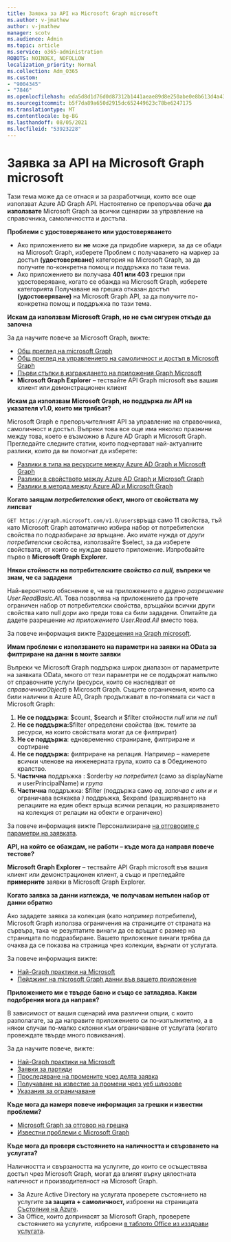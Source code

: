 ```yaml
---
title: Заявка за API на Microsoft Graph microsoft
ms.author: v-jmathew
author: v-jmathew
manager: scotv
ms.audience: Admin
ms.topic: article
ms.service: o365-administration
ROBOTS: NOINDEX, NOFOLLOW
localization_priority: Normal
ms.collection: Adm_O365
ms.custom:
- "9004345"
- "7846"
ms.openlocfilehash: eda5d8d1d76d0d87312b1441aeae89d8e250abe0e8b613d4a43fcc2345a6f021
ms.sourcegitcommit: b5f7da89a650d2915dc652449623c78be6247175
ms.translationtype: MT
ms.contentlocale: bg-BG
ms.lasthandoff: 08/05/2021
ms.locfileid: "53923228"
---
```

# <a name="querying-the-microsoft-graph-api"></a>Заявка за API на Microsoft Graph microsoft

Тази тема може да се отнася и за разработчици, които все още използват Azure AD Graph API. Настоятелно се препоръчва обаче **да използвате** Microsoft Graph за всички сценарии за управление на справочника, самоличността и достъпа.

**Проблеми с удостоверяването или удостоверяването**

- Ако приложението ви **не** може да придобие маркери, за да се обади на Microsoft Graph, изберете Проблем с получаването на маркер за достъп **(удостоверяване)** категория на Microsoft Graph, за да получите по-конкретна помощ и поддръжка по тази тема.
- Ако приложението ви получава **401 или 403** грешки при удостоверяване, когато се обажда на Microsoft Graph, изберете категорията Получаване на грешка отказан достъп **(удостоверяване)** на Microsoft Graph API, за да получите по-конкретна помощ и поддръжка по тази тема.

**Искам да използвам Microsoft Graph, но не съм сигурен откъде да започна**

За да научите повече за Microsoft Graph, вижте:

- [Общ преглед на microsoft Graph](https://docs.microsoft.com/graph/overview)
- [Общ преглед на управлението на самоличност и достъп в Microsoft Graph](https://docs.microsoft.com/graph/azuread-identity-access-management-concept-overview)
- [Първи стъпки в изграждането на приложения Graph Microsoft](https://docs.microsoft.com/graph/)
- **Microsoft Graph Explorer** – тествайте API Graph microsoft във вашия клиент или демонстрационен клиент

**Искам да използвам Microsoft Graph, но поддържа ли API на указателя v1.0, които ми трябват?**

Microsoft Graph е препоръчителният API за управление на справочника, самоличност и достъп. Въпреки това все още има няколко празнини между това, което е възможно в Azure AD Graph и Microsoft Graph. Прегледайте следните статии, които подчертават най-актуалните разлики, които да ви помогнат да изберете:

- [Разлики в типа на ресурсите между Azure AD Graph и Microsoft Graph](https://docs.microsoft.com/graph/migrate-azure-ad-graph-resource-differences)
- [Разлики в свойството между Azure AD Graph и Microsoft Graph](https://docs.microsoft.com/graph/migrate-azure-ad-graph-property-differences)
- [Разлики в метода между Azure AD и Microsoft Graph](https://docs.microsoft.com/graph/migrate-azure-ad-graph-method-differences)

**Когато заящам *потребителския* обект, много от свойствата му липсват**

`GET https://graph.microsoft.com/v1.0/users`връща само 11 свойства, тъй като Microsoft Graph автоматично избира набор от потребителски свойства по подразбиране *за* връщане. Ако имате нужда от *други потребителски* свойства, използвайте $select, за да изберете свойствата, от които се нуждае вашето приложение. Изпробвайте първо в **Microsoft Graph Explorer.**

**Някои стойности на потребителските свойство *са null,* въпреки че знам, че са зададени**

Най-вероятното обяснение е, че на приложението е дадено *разрешение User.ReadBasic.All.* Това позволява на приложението да прочете ограничен набор от потребителски свойства, връщайки всички други свойства като null дори ако преди това са били зададени. Опитайте да дадете разрешение *на приложението User.Read.All* вместо това.

За повече информация вижте [Разрешения на Graph microsoft](https://docs.microsoft.com/graph/permissions-reference#user-permissions).

**Имам проблеми с използването на параметри на заявки на OData за филтриране на данни в моите заявки**

Въпреки че Microsoft Graph поддържа широк диапазон от параметрите на заявката OData, много от тези параметри не се поддържат напълно от справочните услуги (ресурси, които се наследяват от *справочникаObject*) в Microsoft Graph. Същите ограничения, които са били налични в Azure AD, Graph продължават в по-голямата си част в Microsoft Graph:

1. **Не се поддържа**: $count, $search и $filter стойности *null* или *не null*
2. **Не се поддържа:**$filter определени свойства (вж. темите за ресурси, на които свойствата могат да се филтрират)
3. **Не се поддържа**: едновременно страниране, филтриране и сортиране
4. **Не се поддържа:** филтриране на релация. Например – намерете всички членове на инженерната група, които са в Обединеното кралство.
5. **Частична** поддръжка : $orderby *на потребител* (само за displayName и userPrincipalName) и *група*
6. **Частична** поддръжка: $filter (поддържа само *eq*, *започва с* *или* *и* и ограничава всякаква *)* поддръжка, $expand (разширяването на релациите на един обект връща всички релации, но разширяването на колекция от релации на обекти е ограничено)

За повече информация вижте Персонализиране [на отговорите с параметри на заявката](https://docs.microsoft.com/graph/query-parameters).

**API, на който се обаждам, не работи – къде мога да направя повече тестове?**

**Microsoft Graph Explorer** – тествайте API Graph microsoft във вашия клиент или демонстрационен клиент, а също и прегледайте **примерните** заявки в Microsoft Graph Explorer.

**Когато заявка за данни изглежда, че получавам непълен набор от данни обратно**

Ако зададете заявка за колекция (като *например* потребители), Microsoft Graph използва ограничения на страниците от страната на сървъра, така че резултатите винаги да се връщат с размер на страницата по подразбиране. Вашето приложение винаги трябва да очаква да се показва на страница чрез колекции, върнати от услугата.

За повече информация вижте:

- [Най-Graph практики на Microsoft](https://docs.microsoft.com/graph/best-practices-concept)
- [Пейджинг на microsoft Graph данни във вашето приложение](https://docs.microsoft.com/graph/paging)

**Приложението ми е твърде бавно и също се затладява. Какви подобрения мога да направя?**

В зависимост от вашия сценарий има различни опции, с които разполагате, за да направите приложението си по-изпълнително, а в някои случаи по-малко склонни към ограничаване от услугата (когато провеждате твърде много повиквания).

За да научите повече, вижте:

- [Най-Graph практики на Microsoft](https://docs.microsoft.com/graph/best-practices-concept)
- [Заявки за партиди](https://docs.microsoft.com/graph/json-batching)
- [Проследяване на промените чрез делта заявка](https://docs.microsoft.com/graph/delta-query-overview)
- [Получаване на известие за промени чрез уеб шлюзове](https://docs.microsoft.com/graph/webhooks)
- [Указания за ограничаване](https://docs.microsoft.com/graph/throttling)

**Къде мога да намеря повече информация за грешки и известни проблеми?**

- [Microsoft Graph за отговор на грешка](https://docs.microsoft.com/graph/errors)
- [Известни проблеми с Microsoft Graph](https://docs.microsoft.com/graph/known-issues)

**Къде мога да проверя състоянието на наличността и свързването на услугата?**

Наличността и свързаността на услугите, до които се осъществява достъп чрез Microsoft Graph, могат да влияят върху цялостната наличност и производителност на Microsoft Graph.

- За Azure Active Directory на услугата проверете състоянието на услугите **за защита + самоличност,** изброени на страницата [Състояние на Azure](https://azure.microsoft.com/status/).
- За Office, които допринасят за Microsoft Graph, проверете състоянието на услугите, изброени [в таблото Office из изздрави услугата](https://portal.office.com/adminportal/home#/servicehealth).
